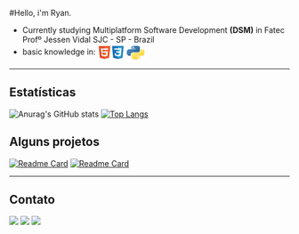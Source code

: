 #Hello, i'm Ryan.

- Currently studying Multiplatform Software Development **(DSM)** in Fatec Profº Jessen Vidal SJC - SP - Brazil
- basic knowledge in: <img align="center" alt="HTML" height="24" width="24" src="https://raw.githubusercontent.com/devicons/devicon/master/icons/html5/html5-original.svg"><img align="center" alt="CSS" height="24" width="24" src="https://raw.githubusercontent.com/devicons/devicon/master/icons/css3/css3-original.svg"><img align="center" alt="Rafa-Python" height="30" width="40" src="https://raw.githubusercontent.com/devicons/devicon/master/icons/python/python-original.svg"> 
  
---

## Estatísticas

![Anurag's GitHub stats](https://github-readme-stats.vercel.app/api?username=WellingtonLFaria&count_private=true&show_icons=true&theme=radical)
[![Top Langs](https://github-readme-stats.vercel.app/api/top-langs/?username=WellingtonLFaria&layout=compact&theme=radical)](https://github.com/anuraghazra/github-readme-stats)

## Alguns projetos

[![Readme Card](https://github-readme-stats.vercel.app/api/pin/?username=WellingtonLFaria&repo=DesafioNumerosTelefone&theme=radical)](https://github.com/WellingtonLFaria/DesafioNumerosTelefone)
[![Readme Card](https://github-readme-stats.vercel.app/api/pin/?username=WellingtonLFaria&repo=Jogo&theme=radical)](https://github.com/WellingtonLFaria/Jogo)

---

## Contato

<div> 
  <a href="https://www.instagram.com/wellingtonfarial/" target="_blank"><img src="https://img.shields.io/badge/-Instagram-%23E4405F?style=for-the-badge&logo=instagram&logoColor=white" target="_blank"></a>
  <a href = "mailto:wellingtonll.faria@gmail.com"><img src="https://img.shields.io/badge/-Gmail-%23333?style=for-the-badge&logo=gmail&logoColor=white" target="_blank"></a>
  <a href="https://www.linkedin.com/in/wellington-luiz-92007425b/" target="_blank"><img src="https://img.shields.io/badge/-LinkedIn-%230077B5?style=for-the-badge&logo=linkedin&logoColor=white" target="_blank"></a> 
</div>
